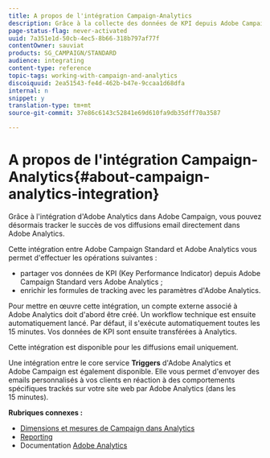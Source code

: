 ```yaml
---
title: A propos de l'intégration Campaign-Analytics
description: Grâce à la collecte des données de KPI depuis Adobe Campaign, vous pouvez désormais partager les données sur les campagnes avec Adobe Analytics afin d'évaluer les mesures de marketing par email depuis Adobe Campaign.
page-status-flag: never-activated
uuid: 7a351e1d-50cb-4ec5-8b66-318b797af77f
contentOwner: sauviat
products: SG_CAMPAIGN/STANDARD
audience: integrating
content-type: reference
topic-tags: working-with-campaign-and-analytics
discoiquuid: 2ea51543-fe4d-462b-b47e-9ccaa1d68dfa
internal: n
snippet: y
translation-type: tm+mt
source-git-commit: 37e86c6143c52841e69d610fa9db35dff70a3587

---
```



# A propos de l&#39;intégration Campaign-Analytics{#about-campaign-analytics-integration}

Grâce à l&#39;intégration d&#39;Adobe Analytics dans Adobe Campaign, vous pouvez désormais tracker le succès de vos diffusions email directement dans Adobe Analytics.

Cette intégration entre Adobe Campaign Standard et Adobe Analytics vous permet d&#39;effectuer les opérations suivantes :

* partager vos données de KPI (Key Performance Indicator) depuis Adobe Campaign Standard vers Adobe Analytics ;
* enrichir les formules de tracking avec les paramètres d&#39;Adobe Analytics.

Pour mettre en œuvre cette intégration, un compte externe associé à Adobe Analytics doit d&#39;abord être créé. Un workflow technique est ensuite automatiquement lancé. Par défaut, il s&#39;exécute automatiquement toutes les 15 minutes. Vos données de KPI sont ensuite transférées à Analytics.

Cette intégration est disponible pour les diffusions email uniquement.

Une intégration entre le core service **Triggers** d&#39;Adobe Analytics et Adobe Campaign est également disponible. Elle vous permet d&#39;envoyer des emails personnalisés à vos clients en réaction à des comportements spécifiques trackés sur votre site web par Adobe Analytics (dans les 15 minutes).

**Rubriques connexes :**

* [Dimensions et mesures de Campaign dans Analytics](../../integrating/using/campaign-dimensions-and-metrics-in-analytics.md)
* [Reporting](../../reporting/using/about-dynamic-reports.md)
* Documentation [Adobe Analytics](https://marketing.adobe.com/resources/help/fr_FR/reference/adobe-campaign.html)

